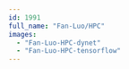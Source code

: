```yaml
---
id: 1991
full_name: "Fan-Luo/HPC"
images: 
  - "Fan-Luo-HPC-dynet"
  - "Fan-Luo-HPC-tensorflow"
---
```

